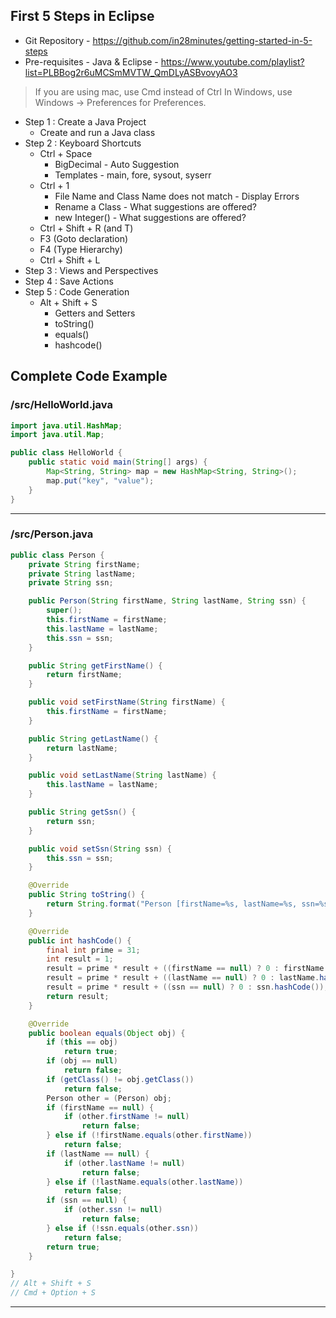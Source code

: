 ## First 5 Steps in Eclipse

- Git Repository - https://github.com/in28minutes/getting-started-in-5-steps
- Pre-requisites - Java & Eclipse - https://www.youtube.com/playlist?list=PLBBog2r6uMCSmMVTW_QmDLyASBvovyAO3

> If you are using mac, use Cmd instead of Ctrl 
> In Windows, use Windows -> Preferences for Preferences.

- Step 1 : Create a Java Project 
  - Create and run a Java class
- Step 2 : Keyboard Shortcuts
  - Ctrl + Space
    - BigDecimal - Auto Suggestion
    - Templates - main, fore, sysout, syserr
  - Ctrl + 1
    - File Name and Class Name does not match - Display Errors
    - Rename a Class - What suggestions are offered?
    - new Integer() - What suggestions are offered?
  - Ctrl + Shift + R (and T)
  - F3 (Goto declaration)
  - F4 (Type Hierarchy)
  - Ctrl + Shift + L
- Step 3 : Views and Perspectives
- Step 4 : Save Actions
- Step 5 : Code Generation
    - Alt + Shift + S
      - Getters and Setters
      - toString()
      - equals()
      - hashcode()

## Complete Code Example


### /src/HelloWorld.java

```java
import java.util.HashMap;
import java.util.Map;

public class HelloWorld {
	public static void main(String[] args) {
		Map<String, String> map = new HashMap<String, String>();
		map.put("key", "value");
	}
}
```
---

### /src/Person.java

```java
public class Person {
	private String firstName;
	private String lastName;
	private String ssn;

	public Person(String firstName, String lastName, String ssn) {
		super();
		this.firstName = firstName;
		this.lastName = lastName;
		this.ssn = ssn;
	}

	public String getFirstName() {
		return firstName;
	}

	public void setFirstName(String firstName) {
		this.firstName = firstName;
	}

	public String getLastName() {
		return lastName;
	}

	public void setLastName(String lastName) {
		this.lastName = lastName;
	}

	public String getSsn() {
		return ssn;
	}

	public void setSsn(String ssn) {
		this.ssn = ssn;
	}

	@Override
	public String toString() {
		return String.format("Person [firstName=%s, lastName=%s, ssn=%s]", firstName, lastName, ssn);
	}

	@Override
	public int hashCode() {
		final int prime = 31;
		int result = 1;
		result = prime * result + ((firstName == null) ? 0 : firstName.hashCode());
		result = prime * result + ((lastName == null) ? 0 : lastName.hashCode());
		result = prime * result + ((ssn == null) ? 0 : ssn.hashCode());
		return result;
	}

	@Override
	public boolean equals(Object obj) {
		if (this == obj)
			return true;
		if (obj == null)
			return false;
		if (getClass() != obj.getClass())
			return false;
		Person other = (Person) obj;
		if (firstName == null) {
			if (other.firstName != null)
				return false;
		} else if (!firstName.equals(other.firstName))
			return false;
		if (lastName == null) {
			if (other.lastName != null)
				return false;
		} else if (!lastName.equals(other.lastName))
			return false;
		if (ssn == null) {
			if (other.ssn != null)
				return false;
		} else if (!ssn.equals(other.ssn))
			return false;
		return true;
	}

}
// Alt + Shift + S
// Cmd + Option + S
```
---
